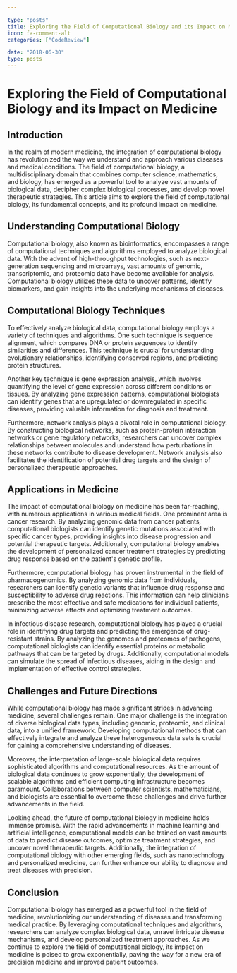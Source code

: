 ```yaml
---

type: "posts"
title: Exploring the Field of Computational Biology and its Impact on Medicine
icon: fa-comment-alt
categories: ["CodeReview"]

date: "2018-06-30"
type: posts
---
```





# Exploring the Field of Computational Biology and its Impact on Medicine

## Introduction

In the realm of modern medicine, the integration of computational biology has revolutionized the way we understand and approach various diseases and medical conditions. The field of computational biology, a multidisciplinary domain that combines computer science, mathematics, and biology, has emerged as a powerful tool to analyze vast amounts of biological data, decipher complex biological processes, and develop novel therapeutic strategies. This article aims to explore the field of computational biology, its fundamental concepts, and its profound impact on medicine.

## Understanding Computational Biology

Computational biology, also known as bioinformatics, encompasses a range of computational techniques and algorithms employed to analyze biological data. With the advent of high-throughput technologies, such as next-generation sequencing and microarrays, vast amounts of genomic, transcriptomic, and proteomic data have become available for analysis. Computational biology utilizes these data to uncover patterns, identify biomarkers, and gain insights into the underlying mechanisms of diseases.

## Computational Biology Techniques

To effectively analyze biological data, computational biology employs a variety of techniques and algorithms. One such technique is sequence alignment, which compares DNA or protein sequences to identify similarities and differences. This technique is crucial for understanding evolutionary relationships, identifying conserved regions, and predicting protein structures.

Another key technique is gene expression analysis, which involves quantifying the level of gene expression across different conditions or tissues. By analyzing gene expression patterns, computational biologists can identify genes that are upregulated or downregulated in specific diseases, providing valuable information for diagnosis and treatment.

Furthermore, network analysis plays a pivotal role in computational biology. By constructing biological networks, such as protein-protein interaction networks or gene regulatory networks, researchers can uncover complex relationships between molecules and understand how perturbations in these networks contribute to disease development. Network analysis also facilitates the identification of potential drug targets and the design of personalized therapeutic approaches.

## Applications in Medicine

The impact of computational biology on medicine has been far-reaching, with numerous applications in various medical fields. One prominent area is cancer research. By analyzing genomic data from cancer patients, computational biologists can identify genetic mutations associated with specific cancer types, providing insights into disease progression and potential therapeutic targets. Additionally, computational biology enables the development of personalized cancer treatment strategies by predicting drug response based on the patient's genetic profile.

Furthermore, computational biology has proven instrumental in the field of pharmacogenomics. By analyzing genomic data from individuals, researchers can identify genetic variants that influence drug response and susceptibility to adverse drug reactions. This information can help clinicians prescribe the most effective and safe medications for individual patients, minimizing adverse effects and optimizing treatment outcomes.

In infectious disease research, computational biology has played a crucial role in identifying drug targets and predicting the emergence of drug-resistant strains. By analyzing the genomes and proteomes of pathogens, computational biologists can identify essential proteins or metabolic pathways that can be targeted by drugs. Additionally, computational models can simulate the spread of infectious diseases, aiding in the design and implementation of effective control strategies.

## Challenges and Future Directions

While computational biology has made significant strides in advancing medicine, several challenges remain. One major challenge is the integration of diverse biological data types, including genomic, proteomic, and clinical data, into a unified framework. Developing computational methods that can effectively integrate and analyze these heterogeneous data sets is crucial for gaining a comprehensive understanding of diseases.

Moreover, the interpretation of large-scale biological data requires sophisticated algorithms and computational resources. As the amount of biological data continues to grow exponentially, the development of scalable algorithms and efficient computing infrastructure becomes paramount. Collaborations between computer scientists, mathematicians, and biologists are essential to overcome these challenges and drive further advancements in the field.

Looking ahead, the future of computational biology in medicine holds immense promise. With the rapid advancements in machine learning and artificial intelligence, computational models can be trained on vast amounts of data to predict disease outcomes, optimize treatment strategies, and uncover novel therapeutic targets. Additionally, the integration of computational biology with other emerging fields, such as nanotechnology and personalized medicine, can further enhance our ability to diagnose and treat diseases with precision.

## Conclusion

Computational biology has emerged as a powerful tool in the field of medicine, revolutionizing our understanding of diseases and transforming medical practice. By leveraging computational techniques and algorithms, researchers can analyze complex biological data, unravel intricate disease mechanisms, and develop personalized treatment approaches. As we continue to explore the field of computational biology, its impact on medicine is poised to grow exponentially, paving the way for a new era of precision medicine and improved patient outcomes.